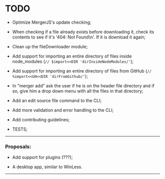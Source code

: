 # TODO

- Optimize MergerJS's update checking;

- When checking if a file already exists before downloading it, check its contents to see if it's '404: Not Found\n'. If it is download it again;

- Clean up the fileDownloader module;

- Add support for importing an entire directory of files inside node_modules (``` // $import<<DIR 'dirInsideNodeModules/' ```);

- Add support for importing an entire directory of files from GitHub (``` // %import<<GH<<DIR 'dirFromGithub/' ```);

- In "merger add" ask the user if he is on the header file directory and if so, give him a drop down menu with all the files in that directory;

- Add an edit source file command to the CLI;

- Add more validation and error handling to the CLI;

- Add contributing guidelines;

- TESTS;

--------------------------------------------------------------------------------------------------------------------------
### Proposals:

- Add support for plugins (???);

- A desktop app, similar to WinLess.

--------------------------------------------------------------------------------------------------------------------------
